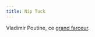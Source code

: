 ```yaml
---
title: Nip Tuck
---
```


Vladimir Poutine, ce [grand farceur](http://youtube.com/watch?v=8r1tYnn-5-8).

